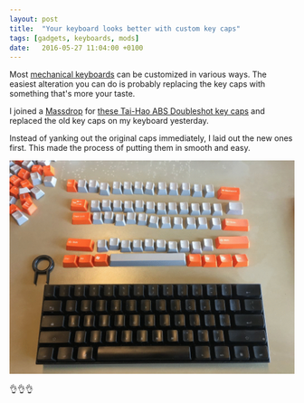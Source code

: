 ```yaml
---
layout: post
title:  "Your keyboard looks better with custom key caps"
tags: [gadgets, keyboards, mods]
date:   2016-05-27 11:04:00 +0100
---
```


Most [mechanical keyboards](http://www.boy.sh/knows/matteo-spinelli-designs-super-pretty-keyboards) can be customized in various ways. The easiest alteration you can do is probably replacing the key caps with something that's more your taste.

I joined a [Massdrop](https://www.massdrop.com/r/6GDKB6) for [these Tai-Hao ABS Doubleshot key caps](https://www.massdrop.com/buy/tai-hao-abs-keysets) and replaced the old key caps on my keyboard yesterday.

Instead of yanking out the original caps immediately, I laid out the new ones first. This made the process of putting them in smooth and easy.

![Laid out all the keys, removed the old ones, put the new ones in](/assets/blog/keyboard.gif)

👌👌👌
